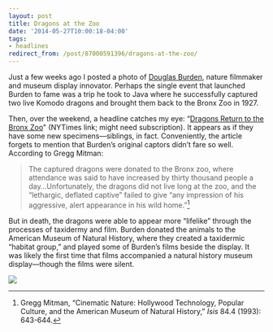 ```yaml
---
layout: post 
title: Dragons at the Zoo 
date: '2014-05-27T10:00:18-04:00' 
tags: 
- headlines 
redirect_from: /post/87000591396/dragons-at-the-zoo/
---
```


Just a few weeks ago I posted a photo of [Douglas Burden](http://craigeley.com/post/85524807267/about-two-weeks-ago-the-american-museum-of), nature filmmaker and museum display innovator. Perhaps the single event that launched Burden to fame was a trip he took to Java where he successfully captured two live Komodo dragons and brought them back to the Bronx Zoo in 1927.

Then, over the weekend, a headline catches my eye: “[Dragons Return to the Bronx Zoo](http://www.nytimes.com/2014/05/24yregion/dragons-return-to-the-bronx-zoo.html?hpw&rref=science&_r=0)" (NYTimes link; might need subscription). It appears as if they have some new specimens—siblings, in fact. Conveniently, the article forgets to mention that Burden’s original captors didn’t fare so well. According to Gregg Mitman:

> The captured dragons were donated to the Bronx zoo, where attendance was said to have increased by thirty thousand people a day…Unfortunately, the dragons did not live long at the zoo, and the “lethargic, deflated captive” failed to give “any impression of his aggressive, alert appearance in his wild home.”[^1]

But in death, the dragons were able to appear more “lifelike” through the processes of taxidermy and film. Burden donated the animals to the American Museum of Natural History, where they created a taxidermic “habitat group,” and played some of Burden’s films beside the display. It was likely the first time that films accompanied a natural history museum display—though the films were silent.

![](http://images.library.amnh.org/digital/files/original/80eeb610fa24560bfe4159d7a89582cb.jpg)

[^1]: Gregg Mitman, “Cinematic Nature: Hollywood Technology, Popular Culture, and the American Museum of Natural History,” *Isis* 84.4 (1993): 643-644.


